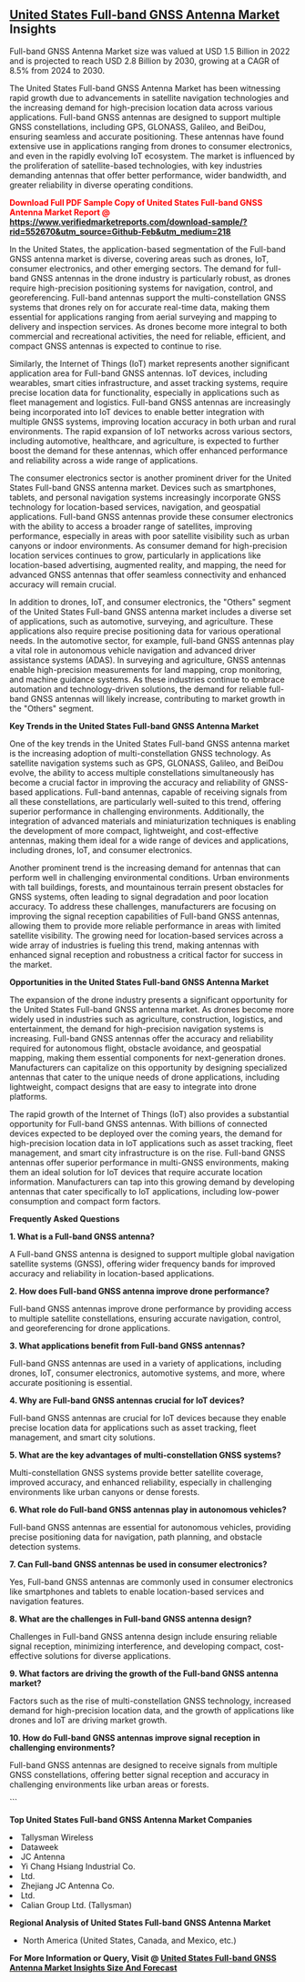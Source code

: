 <h2><a href="https://www.verifiedmarketreports.com/download-sample/?rid=552670&amp;utm_source=Github-Feb&amp;utm_medium=218" target="_blank">United States Full-band GNSS Antenna Market</a> Insights</h2><p>Full-band GNSS Antenna Market size was valued at USD 1.5 Billion in 2022 and is projected to reach USD 2.8 Billion by 2030, growing at a CAGR of 8.5% from 2024 to 2030.</p><p> <p>The United States Full-band GNSS Antenna Market has been witnessing rapid growth due to advancements in satellite navigation technologies and the increasing demand for high-precision location data across various applications. Full-band GNSS antennas are designed to support multiple GNSS constellations, including GPS, GLONASS, Galileo, and BeiDou, ensuring seamless and accurate positioning. These antennas have found extensive use in applications ranging from drones to consumer electronics, and even in the rapidly evolving IoT ecosystem. The market is influenced by the proliferation of satellite-based technologies, with key industries demanding antennas that offer better performance, wider bandwidth, and greater reliability in diverse operating conditions.</p> <p><b><p><span class=""><span style="color: #ff0000;"><strong>Download Full PDF Sample Copy of United States Full-band GNSS Antenna Market Report</strong> @ </span><a href="https://www.verifiedmarketreports.com/download-sample/?rid=552670&amp;utm_source=Github-Feb&amp;utm_medium=218" target="_blank">https://www.verifiedmarketreports.com/download-sample/?rid=552670&amp;utm_source=Github-Feb&amp;utm_medium=218</a></span></p></b></p> <p>In the United States, the application-based segmentation of the Full-band GNSS antenna market is diverse, covering areas such as drones, IoT, consumer electronics, and other emerging sectors. The demand for full-band GNSS antennas in the drone industry is particularly robust, as drones require high-precision positioning systems for navigation, control, and georeferencing. Full-band antennas support the multi-constellation GNSS systems that drones rely on for accurate real-time data, making them essential for applications ranging from aerial surveying and mapping to delivery and inspection services. As drones become more integral to both commercial and recreational activities, the need for reliable, efficient, and compact GNSS antennas is expected to continue to rise. <p>Similarly, the Internet of Things (IoT) market represents another significant application area for Full-band GNSS antennas. IoT devices, including wearables, smart cities infrastructure, and asset tracking systems, require precise location data for functionality, especially in applications such as fleet management and logistics. Full-band GNSS antennas are increasingly being incorporated into IoT devices to enable better integration with multiple GNSS systems, improving location accuracy in both urban and rural environments. The rapid expansion of IoT networks across various sectors, including automotive, healthcare, and agriculture, is expected to further boost the demand for these antennas, which offer enhanced performance and reliability across a wide range of applications. <p>The consumer electronics sector is another prominent driver for the United States Full-band GNSS antenna market. Devices such as smartphones, tablets, and personal navigation systems increasingly incorporate GNSS technology for location-based services, navigation, and geospatial applications. Full-band GNSS antennas provide these consumer electronics with the ability to access a broader range of satellites, improving performance, especially in areas with poor satellite visibility such as urban canyons or indoor environments. As consumer demand for high-precision location services continues to grow, particularly in applications like location-based advertising, augmented reality, and mapping, the need for advanced GNSS antennas that offer seamless connectivity and enhanced accuracy will remain crucial. <p>In addition to drones, IoT, and consumer electronics, the "Others" segment of the United States Full-band GNSS antenna market includes a diverse set of applications, such as automotive, surveying, and agriculture. These applications also require precise positioning data for various operational needs. In the automotive sector, for example, full-band GNSS antennas play a vital role in autonomous vehicle navigation and advanced driver assistance systems (ADAS). In surveying and agriculture, GNSS antennas enable high-precision measurements for land mapping, crop monitoring, and machine guidance systems. As these industries continue to embrace automation and technology-driven solutions, the demand for reliable full-band GNSS antennas will likely increase, contributing to market growth in the "Others" segment. <p><b>Key Trends in the United States Full-band GNSS Antenna Market</b></p> <p>One of the key trends in the United States Full-band GNSS antenna market is the increasing adoption of multi-constellation GNSS technology. As satellite navigation systems such as GPS, GLONASS, Galileo, and BeiDou evolve, the ability to access multiple constellations simultaneously has become a crucial factor in improving the accuracy and reliability of GNSS-based applications. Full-band antennas, capable of receiving signals from all these constellations, are particularly well-suited to this trend, offering superior performance in challenging environments. Additionally, the integration of advanced materials and miniaturization techniques is enabling the development of more compact, lightweight, and cost-effective antennas, making them ideal for a wide range of devices and applications, including drones, IoT, and consumer electronics. <p>Another prominent trend is the increasing demand for antennas that can perform well in challenging environmental conditions. Urban environments with tall buildings, forests, and mountainous terrain present obstacles for GNSS systems, often leading to signal degradation and poor location accuracy. To address these challenges, manufacturers are focusing on improving the signal reception capabilities of Full-band GNSS antennas, allowing them to provide more reliable performance in areas with limited satellite visibility. The growing need for location-based services across a wide array of industries is fueling this trend, making antennas with enhanced signal reception and robustness a critical factor for success in the market. <p><b>Opportunities in the United States Full-band GNSS Antenna Market</b></p> <p>The expansion of the drone industry presents a significant opportunity for the United States Full-band GNSS antenna market. As drones become more widely used in industries such as agriculture, construction, logistics, and entertainment, the demand for high-precision navigation systems is increasing. Full-band GNSS antennas offer the accuracy and reliability required for autonomous flight, obstacle avoidance, and geospatial mapping, making them essential components for next-generation drones. Manufacturers can capitalize on this opportunity by designing specialized antennas that cater to the unique needs of drone applications, including lightweight, compact designs that are easy to integrate into drone platforms. <p>The rapid growth of the Internet of Things (IoT) also provides a substantial opportunity for Full-band GNSS antennas. With billions of connected devices expected to be deployed over the coming years, the demand for high-precision location data in IoT applications such as asset tracking, fleet management, and smart city infrastructure is on the rise. Full-band GNSS antennas offer superior performance in multi-GNSS environments, making them an ideal solution for IoT devices that require accurate location information. Manufacturers can tap into this growing demand by developing antennas that cater specifically to IoT applications, including low-power consumption and compact form factors. <p><b>Frequently Asked Questions</b></p> <p><b>1. What is a Full-band GNSS antenna?</b></p> <p>A Full-band GNSS antenna is designed to support multiple global navigation satellite systems (GNSS), offering wider frequency bands for improved accuracy and reliability in location-based applications.</p> <p><b>2. How does Full-band GNSS antenna improve drone performance?</b></p> <p>Full-band GNSS antennas improve drone performance by providing access to multiple satellite constellations, ensuring accurate navigation, control, and georeferencing for drone applications.</p> <p><b>3. What applications benefit from Full-band GNSS antennas?</b></p> <p>Full-band GNSS antennas are used in a variety of applications, including drones, IoT, consumer electronics, automotive systems, and more, where accurate positioning is essential.</p> <p><b>4. Why are Full-band GNSS antennas crucial for IoT devices?</b></p> <p>Full-band GNSS antennas are crucial for IoT devices because they enable precise location data for applications such as asset tracking, fleet management, and smart city solutions.</p> <p><b>5. What are the key advantages of multi-constellation GNSS systems?</b></p> <p>Multi-constellation GNSS systems provide better satellite coverage, improved accuracy, and enhanced reliability, especially in challenging environments like urban canyons or dense forests.</p> <p><b>6. What role do Full-band GNSS antennas play in autonomous vehicles?</b></p> <p>Full-band GNSS antennas are essential for autonomous vehicles, providing precise positioning data for navigation, path planning, and obstacle detection systems.</p> <p><b>7. Can Full-band GNSS antennas be used in consumer electronics?</b></p> <p>Yes, Full-band GNSS antennas are commonly used in consumer electronics like smartphones and tablets to enable location-based services and navigation features.</p> <p><b>8. What are the challenges in Full-band GNSS antenna design?</b></p> <p>Challenges in Full-band GNSS antenna design include ensuring reliable signal reception, minimizing interference, and developing compact, cost-effective solutions for diverse applications.</p> <p><b>9. What factors are driving the growth of the Full-band GNSS antenna market?</b></p> <p>Factors such as the rise of multi-constellation GNSS technology, increased demand for high-precision location data, and the growth of applications like drones and IoT are driving market growth.</p> <p><b>10. How do Full-band GNSS antennas improve signal reception in challenging environments?</b></p> <p>Full-band GNSS antennas are designed to receive signals from multiple GNSS constellations, offering better signal reception and accuracy in challenging environments like urban areas or forests.</p> ```</p><p><strong>Top United States Full-band GNSS Antenna Market Companies</strong></p><div data-test-id=""><p><li>Tallysman Wireless</li><li> Dataweek</li><li> JC Antenna</li><li> Yi Chang Hsiang Industrial Co.</li><li> Ltd.</li><li> Zhejiang JC Antenna Co.</li><li> Ltd.</li><li> Calian Group Ltd. (Tallysman)</li></p><div><strong>Regional Analysis of&nbsp;United States Full-band GNSS Antenna Market</strong></div><ul><li dir="ltr"><p dir="ltr">North America&nbsp;(United States, Canada, and Mexico, etc.)</p></li></ul><p><strong>For More Information or Query, Visit @&nbsp;</strong><strong><a href="https://www.verifiedmarketreports.com/product/full-band-gnss-antenna-market/?utm_source=Github-Feb&amp;utm_medium=218" target="_blank">United States Full-band GNSS Antenna Market Insights Size And Forecast</a></strong></p></div>
